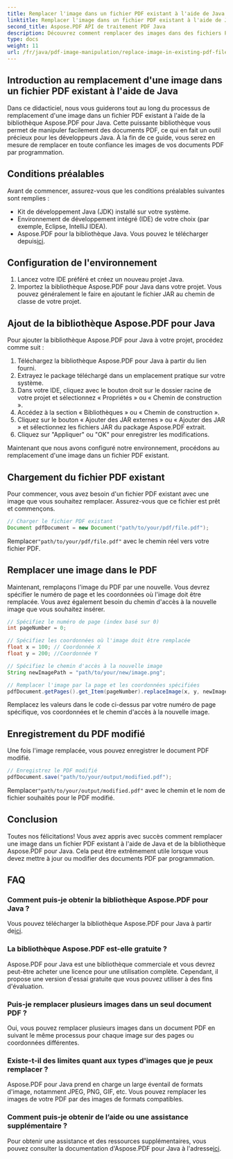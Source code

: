 ```yaml
---
title: Remplacer l'image dans un fichier PDF existant à l'aide de Java
linktitle: Remplacer l'image dans un fichier PDF existant à l'aide de Java
second_title: Aspose.PDF API de traitement PDF Java
description: Découvrez comment remplacer des images dans des fichiers PDF par Java à l'aide d'Aspose.PDF pour Java. Guide étape par étape avec des exemples de code pour un remplacement d'image transparent.
type: docs
weight: 11
url: /fr/java/pdf-image-manipulation/replace-image-in-existing-pdf-file-using-java/
---
```


## Introduction au remplacement d'une image dans un fichier PDF existant à l'aide de Java

Dans ce didacticiel, nous vous guiderons tout au long du processus de remplacement d'une image dans un fichier PDF existant à l'aide de la bibliothèque Aspose.PDF pour Java. Cette puissante bibliothèque vous permet de manipuler facilement des documents PDF, ce qui en fait un outil précieux pour les développeurs Java. À la fin de ce guide, vous serez en mesure de remplacer en toute confiance les images de vos documents PDF par programmation.

## Conditions préalables

Avant de commencer, assurez-vous que les conditions préalables suivantes sont remplies :

- Kit de développement Java (JDK) installé sur votre système.
- Environnement de développement intégré (IDE) de votre choix (par exemple, Eclipse, IntelliJ IDEA).
-  Aspose.PDF pour la bibliothèque Java. Vous pouvez le télécharger depuis[ici](https://releases.aspose.com/pdf/java/).

## Configuration de l'environnement

1. Lancez votre IDE préféré et créez un nouveau projet Java.
2. Importez la bibliothèque Aspose.PDF pour Java dans votre projet. Vous pouvez généralement le faire en ajoutant le fichier JAR au chemin de classe de votre projet.

## Ajout de la bibliothèque Aspose.PDF pour Java

Pour ajouter la bibliothèque Aspose.PDF pour Java à votre projet, procédez comme suit :

1. Téléchargez la bibliothèque Aspose.PDF pour Java à partir du lien fourni.
2. Extrayez le package téléchargé dans un emplacement pratique sur votre système.
3. Dans votre IDE, cliquez avec le bouton droit sur le dossier racine de votre projet et sélectionnez « Propriétés » ou « Chemin de construction ».
4. Accédez à la section « Bibliothèques » ou « Chemin de construction ».
5. Cliquez sur le bouton « Ajouter des JAR externes » ou « Ajouter des JAR » et sélectionnez les fichiers JAR du package Aspose.PDF extrait.
6. Cliquez sur "Appliquer" ou "OK" pour enregistrer les modifications.

Maintenant que nous avons configuré notre environnement, procédons au remplacement d'une image dans un fichier PDF existant.

## Chargement du fichier PDF existant

Pour commencer, vous avez besoin d'un fichier PDF existant avec une image que vous souhaitez remplacer. Assurez-vous que ce fichier est prêt et commençons.

```java
// Charger le fichier PDF existant
Document pdfDocument = new Document("path/to/your/pdf/file.pdf");
```

 Remplacer`"path/to/your/pdf/file.pdf"` avec le chemin réel vers votre fichier PDF.

## Remplacer une image dans le PDF

Maintenant, remplaçons l'image du PDF par une nouvelle. Vous devrez spécifier le numéro de page et les coordonnées où l'image doit être remplacée. Vous avez également besoin du chemin d'accès à la nouvelle image que vous souhaitez insérer.

```java
// Spécifiez le numéro de page (index basé sur 0)
int pageNumber = 0;

// Spécifiez les coordonnées où l'image doit être remplacée
float x = 100; // Coordonnée X
float y = 200; //Coordonnée Y

// Spécifiez le chemin d'accès à la nouvelle image
String newImagePath = "path/to/your/new/image.png";

// Remplacer l'image par la page et les coordonnées spécifiées
pdfDocument.getPages().get_Item(pageNumber).replaceImage(x, y, newImagePath);
```

Remplacez les valeurs dans le code ci-dessus par votre numéro de page spécifique, vos coordonnées et le chemin d'accès à la nouvelle image.

## Enregistrement du PDF modifié

Une fois l'image remplacée, vous pouvez enregistrer le document PDF modifié.

```java
// Enregistrez le PDF modifié
pdfDocument.save("path/to/your/output/modified.pdf");
```

 Remplacer`"path/to/your/output/modified.pdf"` avec le chemin et le nom de fichier souhaités pour le PDF modifié.

## Conclusion

Toutes nos félicitations! Vous avez appris avec succès comment remplacer une image dans un fichier PDF existant à l'aide de Java et de la bibliothèque Aspose.PDF pour Java. Cela peut être extrêmement utile lorsque vous devez mettre à jour ou modifier des documents PDF par programmation.

## FAQ

### Comment puis-je obtenir la bibliothèque Aspose.PDF pour Java ?

 Vous pouvez télécharger la bibliothèque Aspose.PDF pour Java à partir de[ici](https://releases.aspose.com/pdf/java/).

### La bibliothèque Aspose.PDF est-elle gratuite ?

Aspose.PDF pour Java est une bibliothèque commerciale et vous devrez peut-être acheter une licence pour une utilisation complète. Cependant, il propose une version d'essai gratuite que vous pouvez utiliser à des fins d'évaluation.

### Puis-je remplacer plusieurs images dans un seul document PDF ?

Oui, vous pouvez remplacer plusieurs images dans un document PDF en suivant le même processus pour chaque image sur des pages ou coordonnées différentes.

### Existe-t-il des limites quant aux types d'images que je peux remplacer ?

Aspose.PDF pour Java prend en charge un large éventail de formats d'image, notamment JPEG, PNG, GIF, etc. Vous pouvez remplacer les images de votre PDF par des images de formats compatibles.

### Comment puis-je obtenir de l’aide ou une assistance supplémentaire ?

 Pour obtenir une assistance et des ressources supplémentaires, vous pouvez consulter la documentation d'Aspose.PDF pour Java à l'adresse[ici](https://reference.aspose.com/pdf/java/).